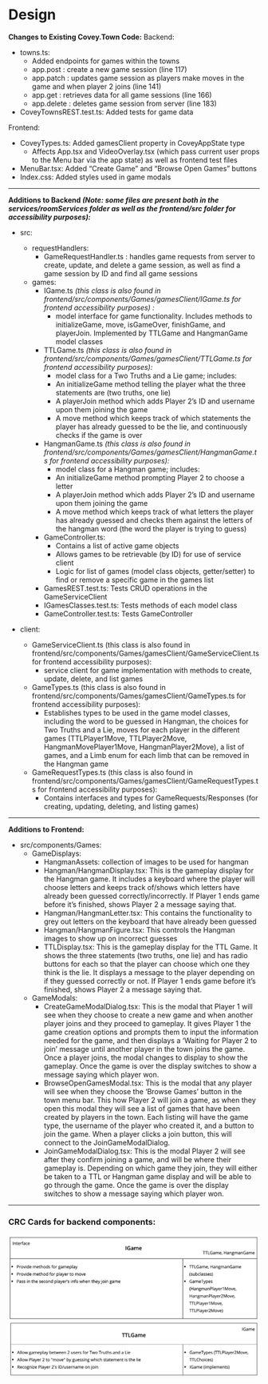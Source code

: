 # Design

**Changes to Existing Covey.Town Code:**
Backend:

- towns.ts:
  - Added endpoints for games within the towns
  - app.post : create a new game session (line 117)
  - app.patch : updates game session as players make moves in the game and when player 2 joins (line 141)
  - app.get : retrieves data for all game sessions (line 166)
  - app.delete : deletes game session from server (line 183)
- CoveyTownsREST.test.ts: Added tests for game data

Frontend:

- CoveyTypes.ts: Added gamesClient property in CoveyAppState type
  - Affects App.tsx and VideoOverlay.tsx (which pass current user props to the Menu bar via the app state) as well as frontend test files
- MenuBar.tsx: Added “Create Game” and “Browse Open Games” buttons
- Index.css: Added styles used in game modals

---

**Additions to Backend _(Note: some files are present both in the services/roomServices folder as well as the frontend/src folder for accessibility purposes):_**

- src:

  - requestHandlers:
    - GameRequestHandler.ts : handles game requests from server to create, update, and delete a game session, as well as find a game session by ID and find all game sessions
  - games:
    - IGame.ts _(this class is also found in frontend/src/components/Games/gamesClient/IGame.ts for frontend accessibility purposes) :_
      - model interface for game functionality. Includes methods to initializeGame, move, isGameOver, finishGame, and playerJoin. Implemented by TTLGame and HangmanGame model classes
    - TTLGame.ts _(this class is also found in frontend/src/components/Games/gamesClient/TTLGame.ts for frontend accessibility purposes):_
      - model class for a Two Truths and a Lie game; includes:
      - An initializeGame method telling the player what the three statements are (two truths, one lie)
      - A playerJoin method which adds Player 2’s ID and username upon them joining the game
      - A move method which keeps track of which statements the player has already guessed to be the lie, and continuously checks if the game is over
    - HangmanGame.ts _(this class is also found in frontend/src/components/Games/gamesClient/HangmanGame.ts for frontend accessibility purposes):_
      - model class for a Hangman game; includes:
      - An initializeGame method prompting Player 2 to choose a letter
      - A playerJoin method which adds Player 2’s ID and username upon them joining the game
      - A move method which keeps track of what letters the player has already guessed and checks them against the letters of the hangman word (the word the player is trying to guess)
    - GameController.ts:
      - Contains a list of active game objects
      - Allows games to be retrievable (by ID) for use of service client
      - Logic for list of games (model class objects, getter/setter) to find or remove a specific game in the games list
    - GamesREST.test.ts: Tests CRUD operations in the GameServiceClient
    - IGamesClasses.test.ts: Tests methods of each model class
    - GameController.test.ts: Tests GameController

- client:
  - GameServiceClient.ts (this class is also found in frontend/src/components/Games/gamesClient/GameServiceClient.ts for frontend accessibility purposes):
    - service client for game implementation with methods to create, update, delete, and list games
  - GameTypes.ts (this class is also found in frontend/src/components/Games/gamesClient/GameTypes.ts for frontend accessibility purposes):
    - Establishes types to be used in the game model classes, including the word to be guessed in Hangman, the choices for Two Truths and a Lie, moves for each player in the different games (TTLPlayer1Move, TTLPlayer2Move, HangmanMovePlayer1Move, HangmanPlayer2Move), a list of games, and a Limb enum for each limb that can be removed in the Hangman game
  - GameRequestTypes.ts (this class is also found in frontend/src/components/Games/gamesClient/GameRequestTypes.ts for frontend accessibility purposes):
    - Contains interfaces and types for GameRequests/Responses (for creating, updating, deleting, and listing games)

---

**Additions to Frontend:**

- src/components/Games:
  - GameDisplays:
    - HangmanAssets: collection of images to be used for hangman
    - Hangman/HangmanDisplay.tsx: This is the gameplay display for the Hangman game. It includes a keyboard where the player will choose letters and keeps track of/shows which letters have already been guessed correctly/incorrectly. If Player 1 ends game before it’s finished, shows Player 2 a message saying that.
    - Hangman/HangmanLetter.tsx: This contains the functionality to grey out letters on the keyboard that have already been guessed
    - Hangman/HangmanFigure.tsx: This controls the Hangman images to show up on incorrect guesses
    - TTLDisplay.tsx: This is the gameplay display for the TTL Game. It shows the three statements (two truths, one lie) and has radio buttons for each so that the player can choose which one they think is the lie. It displays a message to the player depending on if they guessed correctly or not. If Player 1 ends game before it’s finished, shows Player 2 a message saying that.
  - GameModals:
    - CreateGameModalDialog.tsx: This is the modal that Player 1 will see when they choose to create a new game and when another player joins and they proceed to gameplay. It gives Player 1 the game creation options and prompts them to input the information needed for the game, and then displays a ‘Waiting for Player 2 to join’ message until another player in the town joins the game. Once a player joins, the modal changes to display to show the gameplay. Once the game is over the display switches to show a message saying which player won.
    - BrowseOpenGamesModal.tsx: This is the modal that any player will see when they choose the ‘Browse Games’ button in the town menu bar. This how Player 2 will join a game, as when they open this modal they will see a list of games that have been created by players in the town. Each listing will have the game type, the username of the player who created it, and a button to join the game. When a player clicks a join button, this will connect to the JoinGameModalDialog.
    - JoinGameModalDialog.tsx: This is the modal Player 2 will see after they confirm joining a game, and will be where their gameplay is. Depending on which game they join, they will either be taken to a TTL or Hangman game display and will be able to go through the game. Once the game is over the display switches to show a message saying which player won.
---

### CRC Cards for backend components:

![IGame](./docs/IGame%20CRC.png)
![TTL](./docs/TTLGame%20CRC.png)
